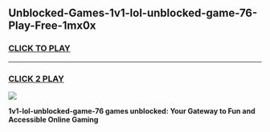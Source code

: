 
## Unblocked-Games-1v1-lol-unblocked-game-76-Play-Free-1mx0x
<h3>
<a href="https://premium76.site?title=1v1-lol-unblocked-game-76&ref=10A">CLICK TO PLAY</a></h3>
<hr>

<h3>
<a href="https://premium76.site?title=1v1-lol-unblocked-game-76&ref=10A">CLICK 2 PLAY</a>
  
</h3>

<a href="https://premium76.site?title=1v1-lol-unblocked-game-76&ref=10A"><img src="https://clearcache.store/games.png"></a>


**1v1-lol-unblocked-game-76 games unblocked: Your Gateway to Fun and Accessible Online Gaming**
